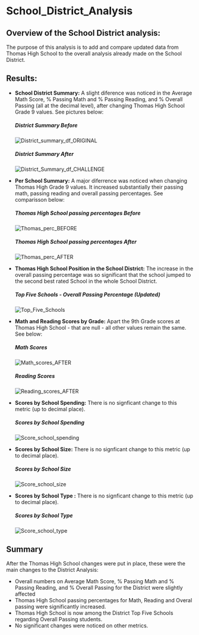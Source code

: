 # School_District_Analysis

## Overview of the School District analysis:

The purpose of this analysis is to add and compare updated data from Thomas High School to the overall analysis already made on the School District.

## Results:
- **School District Summary:** A slight diference was noticed in the Average Math Score, % Passing Math and % Passing Reading, and % Overall Passing (all at the decimal level), after changing Thomas High School Grade 9 values. See pictures below:

    ##### District Summary Before
    ![District_summary_df_ORIGINAL](https://user-images.githubusercontent.com/72593264/99195278-5f9b2b80-274a-11eb-8c37-a070662bcec7.png)

    ##### District Summary After
    ![District_Summary_df_CHALLENGE](https://user-images.githubusercontent.com/72593264/99195308-8bb6ac80-274a-11eb-871d-ffbaa88ae0db.png)

- **Per School Summary:** A major diferrence was noticed when changing Thomas High Grade 9 values. It increased substantially their passing math, passing reading and overall passing percentages.
See comparisson below:

    ##### Thomas High School passing percentages Before
    ![Thomas_perc_BEFORE](https://user-images.githubusercontent.com/72593264/99195894-4ac09700-274e-11eb-8770-1dcf419b89b3.png)

    ##### Thomas High School passing percentages After
    ![Thomas_perc_AFTER](https://user-images.githubusercontent.com/72593264/99195926-7cd1f900-274e-11eb-9c07-ea1696c377a1.png)

- **Thomas High School Position in the School District:** The increase in the overall passing percentage was so significant that the school jumped to the second best rated School in the whole School District.

    ##### Top Five Schools - Overall Passing Percentage (Updated)
    ![Top_Five_Schools](https://user-images.githubusercontent.com/72593264/99196026-4779db00-274f-11eb-965e-db15504404ca.png)

- **Math and Reading Scores by Grade:** Apart the 9th Grade scores at Thomas High School - that are null - all other values remain the same. See below:
    ##### Math Scores
    ![Math_scores_AFTER](https://user-images.githubusercontent.com/72593264/99196314-3fbb3600-2751-11eb-9256-5035c8f95d96.png)

    ##### Reading Scores
    ![Reading_scores_AFTER](https://user-images.githubusercontent.com/72593264/99196318-421d9000-2751-11eb-8d48-a263a4470b92.png)

- **Scores by School Spending:** There is no signficant change to this metric (up to decimal place).
    ##### Scores by School Spending
    ![Score_school_spending](https://user-images.githubusercontent.com/72593264/99196590-02f03e80-2753-11eb-9b1d-d3be83bb3b43.png)

- **Scores by School Size:** There is no signficant change to this metric (up to decimal place).
    ##### Scores by School Size
    ![Score_school_size](https://user-images.githubusercontent.com/72593264/99196596-0683c580-2753-11eb-8584-b822d5cdb455.png)

- **Scores by School Type
:** There is no signficant change to this metric (up to decimal place).
    ##### Scores by School Type
    ![Score_school_type](https://user-images.githubusercontent.com/72593264/99196597-097eb600-2753-11eb-9b2a-809612ad01e3.png)

## Summary
After the Thomas High School changes were put in place, these were the main changes to the District Analysis:

- Overall numbers on Average Math Score, % Passing Math and % Passing Reading, and % Overall Passing for the District were slightly affected
- Thomas High School passing percentages for Math, Reading and Overal passing were significantly increased.
- Thomas High School is now among the District Top Five Schools regarding Overall Passing students.
- No significant changes were noticed on other metrics.
